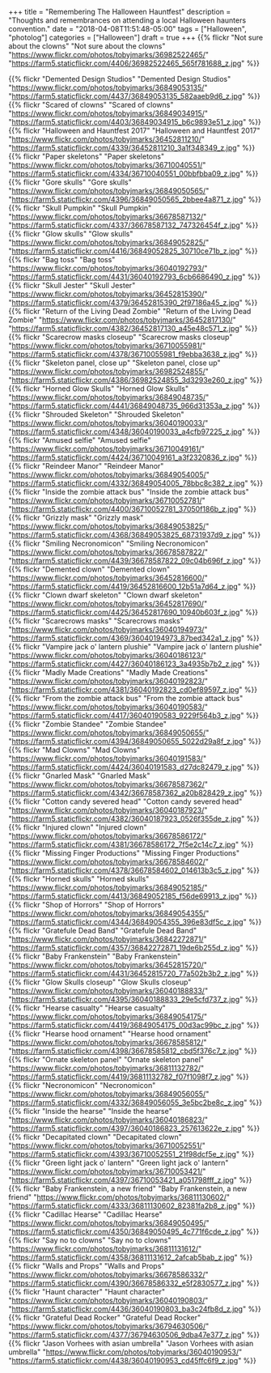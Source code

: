+++
title = "Remembering The Halloween Hauntfest"
description = "Thoughts and remembrances on attending a local Halloween haunters convention."
date = "2018-04-08T11:51:48-05:00"
tags = ["Halloween", "photolog"]
categories = ["Halloween"]
draft = true
+++
{{% flickr "Not sure about the clowns"
           "Not sure about the clowns"
           "https://www.flickr.com/photos/tobyjmarks/36982522465/"
           "https://farm5.staticflickr.com/4406/36982522465_565f781688_z.jpg" %}}
<!--more-->
           
{{% flickr "Demented Design Studios"
           "Demented Design Studios"
           "https://www.flickr.com/photos/tobyjmarks/36849053135/"
           "https://farm5.staticflickr.com/4437/36849053135_582aaeb9d6_z.jpg" %}}
{{% flickr "Scared of clowns"
           "Scared of clowns"
           "https://www.flickr.com/photos/tobyjmarks/36849034915/"
           "https://farm5.staticflickr.com/4403/36849034915_b6c9893e51_z.jpg" %}}
{{% flickr "Halloween and Hauntfest 2017"
           "Halloween and Hauntfest 2017"
           "https://www.flickr.com/photos/tobyjmarks/36452811210/"
           "https://farm5.staticflickr.com/4339/36452811210_3a1f348349_z.jpg" %}}
{{% flickr "Paper skeletons"
           "Paper skeletons"
           "https://www.flickr.com/photos/tobyjmarks/36710040551/"
           "https://farm5.staticflickr.com/4334/36710040551_00bbfbba09_z.jpg" %}}
{{% flickr "Gore skulls"
           "Gore skulls"
           "https://www.flickr.com/photos/tobyjmarks/36849050565/"
           "https://farm5.staticflickr.com/4396/36849050565_2bbee4a871_z.jpg" %}}
{{% flickr "Skull Pumpkin"
           "Skull Pumpkin"
           "https://www.flickr.com/photos/tobyjmarks/36678587132/"
           "https://farm5.staticflickr.com/4337/36678587132_747326454f_z.jpg" %}}
{{% flickr "Glow skulls"
           "Glow skulls"
           "https://www.flickr.com/photos/tobyjmarks/36849052825/"
           "https://farm5.staticflickr.com/4416/36849052825_30710ce71b_z.jpg" %}}
{{% flickr "Bag toss"
           "Bag toss"
           "https://www.flickr.com/photos/tobyjmarks/36040192793/"
           "https://farm5.staticflickr.com/4431/36040192793_6cb6686490_z.jpg" %}}
{{% flickr "Skull Jester"
           "Skull Jester"
           "https://www.flickr.com/photos/tobyjmarks/36452815390/"
           "https://farm5.staticflickr.com/4379/36452815390_2f97186a45_z.jpg" %}}
{{% flickr "Return of the Living Dead Zombie"
           "Return of the Living Dead Zombie"
           "https://www.flickr.com/photos/tobyjmarks/36452817130/"
           "https://farm5.staticflickr.com/4382/36452817130_a45e48c571_z.jpg" %}}
{{% flickr "Scarecrow masks closeup"
           "Scarecrow masks closeup"
           "https://www.flickr.com/photos/tobyjmarks/36710055981/"
           "https://farm5.staticflickr.com/4378/36710055981_f9ebba3638_z.jpg" %}}
{{% flickr "Skeleton panel, close up"
           "Skeleton panel, close up"
           "https://www.flickr.com/photos/tobyjmarks/36982524855/"
           "https://farm5.staticflickr.com/4386/36982524855_3d3293e260_z.jpg" %}}
{{% flickr "Horned Glow Skulls"
           "Horned Glow Skulls"
           "https://www.flickr.com/photos/tobyjmarks/36849048735/"
           "https://farm5.staticflickr.com/4441/36849048735_966d31353a_z.jpg" %}}
{{% flickr "Shrouded Skeleton"
           "Shrouded Skeleton"
           "https://www.flickr.com/photos/tobyjmarks/36040190033/"
           "https://farm5.staticflickr.com/4348/36040190033_a4cfb97225_z.jpg" %}}
{{% flickr "Amused selfie"
           "Amused selfie"
           "https://www.flickr.com/photos/tobyjmarks/36710049161/"
           "https://farm5.staticflickr.com/4424/36710049161_a3f2320836_z.jpg" %}}
{{% flickr "Reindeer Manor"
           "Reindeer Manor"
           "https://www.flickr.com/photos/tobyjmarks/36849054005/"
           "https://farm5.staticflickr.com/4332/36849054005_78bbc8c382_z.jpg" %}}
{{% flickr "Inside the zombie attack bus"
           "Inside the zombie attack bus"
           "https://www.flickr.com/photos/tobyjmarks/36710052781/"
           "https://farm5.staticflickr.com/4400/36710052781_37050f186b_z.jpg" %}}
{{% flickr "Grizzly mask"
           "Grizzly mask"
           "https://www.flickr.com/photos/tobyjmarks/36849053825/"
           "https://farm5.staticflickr.com/4368/36849053825_68731937d9_z.jpg" %}}
{{% flickr "Smiling Necronomicon"
           "Smiling Necronomicon"
           "https://www.flickr.com/photos/tobyjmarks/36678587822/"
           "https://farm5.staticflickr.com/4439/36678587822_09c04b696f_z.jpg" %}}
{{% flickr "Demented clown"
           "Demented clown"
           "https://www.flickr.com/photos/tobyjmarks/36452816600/"
           "https://farm5.staticflickr.com/4419/36452816600_12b51a7d64_z.jpg" %}}
{{% flickr "Clown dwarf skeleton"
           "Clown dwarf skeleton"
           "https://www.flickr.com/photos/tobyjmarks/36452817690/"
           "https://farm5.staticflickr.com/4425/36452817690_10940b603f_z.jpg" %}}
{{% flickr "Scarecrows masks"
           "Scarecrows masks"
           "https://www.flickr.com/photos/tobyjmarks/36040194973/"
           "https://farm5.staticflickr.com/4369/36040194973_87bed342a1_z.jpg" %}}
{{% flickr "Vampire jack o' lantern plushie"
           "Vampire jack o' lantern plushie"
           "https://www.flickr.com/photos/tobyjmarks/36040186123/"
           "https://farm5.staticflickr.com/4427/36040186123_3a4935b7b2_z.jpg" %}}
{{% flickr "Madly Made Creations"
           "Madly Made Creations"
           "https://www.flickr.com/photos/tobyjmarks/36040192823/"
           "https://farm5.staticflickr.com/4381/36040192823_cd0ef89597_z.jpg" %}}
{{% flickr "From the zombie attack bus"
           "From the zombie attack bus"
           "https://www.flickr.com/photos/tobyjmarks/36040190583/"
           "https://farm5.staticflickr.com/4417/36040190583_9229f564b3_z.jpg" %}}
{{% flickr "Zombie Standee"
           "Zombie Standee"
           "https://www.flickr.com/photos/tobyjmarks/36849050655/"
           "https://farm5.staticflickr.com/4394/36849050655_5022d29a8f_z.jpg" %}}
{{% flickr "Mad Clowns"
           "Mad Clowns"
           "https://www.flickr.com/photos/tobyjmarks/36040191583/"
           "https://farm5.staticflickr.com/4424/36040191583_d27dc82479_z.jpg" %}}
{{% flickr "Gnarled Mask"
           "Gnarled Mask"
           "https://www.flickr.com/photos/tobyjmarks/36678587362/"
           "https://farm5.staticflickr.com/4342/36678587362_a20b828429_z.jpg" %}}
{{% flickr "Cotton candy severed head"
           "Cotton candy severed head"
           "https://www.flickr.com/photos/tobyjmarks/36040187923/"
           "https://farm5.staticflickr.com/4382/36040187923_0526f355de_z.jpg" %}}
{{% flickr "Injured clown"
           "Injured clown"
           "https://www.flickr.com/photos/tobyjmarks/36678586172/"
           "https://farm5.staticflickr.com/4381/36678586172_7f5e2c14c7_z.jpg" %}}
{{% flickr "Missing Finger Productions"
           "Missing Finger Productions"
           "https://www.flickr.com/photos/tobyjmarks/36678584602/"
           "https://farm5.staticflickr.com/4378/36678584602_014613b3c5_z.jpg" %}}
{{% flickr "Horned skulls"
           "Horned skulls"
           "https://www.flickr.com/photos/tobyjmarks/36849052185/"
           "https://farm5.staticflickr.com/4413/36849052185_f56de69913_z.jpg" %}}
{{% flickr "Shop of Horrors"
           "Shop of Horrors"
           "https://www.flickr.com/photos/tobyjmarks/36849054355/"
           "https://farm5.staticflickr.com/4344/36849054355_396e83df5c_z.jpg" %}}
{{% flickr "Gratefule Dead Band"
           "Gratefule Dead Band"
           "https://www.flickr.com/photos/tobyjmarks/36842272871/"
           "https://farm5.staticflickr.com/4357/36842272871_19de6b255d_z.jpg" %}}
{{% flickr "Baby Frankenstein"
           "Baby Frankenstein"
           "https://www.flickr.com/photos/tobyjmarks/36452815720/"
           "https://farm5.staticflickr.com/4431/36452815720_77a502b3b2_z.jpg" %}}
{{% flickr "Glow Skulls closeup"
           "Glow Skulls closeup"
           "https://www.flickr.com/photos/tobyjmarks/36040188833/"
           "https://farm5.staticflickr.com/4395/36040188833_29e5cfd737_z.jpg" %}}
{{% flickr "Hearse casualty"
           "Hearse casualty"
           "https://www.flickr.com/photos/tobyjmarks/36849054175/"
           "https://farm5.staticflickr.com/4419/36849054175_00d3ac99bc_z.jpg" %}}
{{% flickr "Hearse hood ornament"
           "Hearse hood ornament"
           "https://www.flickr.com/photos/tobyjmarks/36678585812/"
           "https://farm5.staticflickr.com/4398/36678585812_cbd5f376c7_z.jpg" %}}
{{% flickr "Ornate skeleton panel"
           "Ornate skeleton panel"
           "https://www.flickr.com/photos/tobyjmarks/36811132782/"
           "https://farm5.staticflickr.com/4419/36811132782_f07f1098f7_z.jpg" %}}
{{% flickr "Necronomicon"
           "Necronomicon"
           "https://www.flickr.com/photos/tobyjmarks/36849056055/"
           "https://farm5.staticflickr.com/4332/36849056055_3e5bc2be8c_z.jpg" %}}
{{% flickr "Inside the hearse"
           "Inside the hearse"
           "https://www.flickr.com/photos/tobyjmarks/36040186823/"
           "https://farm5.staticflickr.com/4397/36040186823_257613622e_z.jpg" %}}
{{% flickr "Decapitated clown"
           "Decapitated clown"
           "https://www.flickr.com/photos/tobyjmarks/36710052551/"
           "https://farm5.staticflickr.com/4393/36710052551_21f98dcf5e_z.jpg" %}}
{{% flickr "Green light jack o' lantern"
           "Green light jack o' lantern"
           "https://www.flickr.com/photos/tobyjmarks/36710053421/"
           "https://farm5.staticflickr.com/4397/36710053421_a051798fff_z.jpg" %}}
{{% flickr "Baby Frankenstein, a new friend"
           "Baby Frankenstein, a new friend"
           "https://www.flickr.com/photos/tobyjmarks/36811130602/"
           "https://farm5.staticflickr.com/4333/36811130602_82381fa2b8_z.jpg" %}}
{{% flickr "Cadillac Hearse"
           "Cadillac Hearse"
           "https://www.flickr.com/photos/tobyjmarks/36849050495/"
           "https://farm5.staticflickr.com/4350/36849050495_4c771f6cde_z.jpg" %}}
{{% flickr "Say no to clowns"
           "Say no to clowns"
           "https://www.flickr.com/photos/tobyjmarks/36811131612/"
           "https://farm5.staticflickr.com/4358/36811131612_2afcab5bab_z.jpg" %}}
{{% flickr "Walls and Props"
           "Walls and Props"
           "https://www.flickr.com/photos/tobyjmarks/36678586332/"
           "https://farm5.staticflickr.com/4390/36678586332_e5f2830577_z.jpg" %}}
{{% flickr "Haunt character"
           "Haunt character"
           "https://www.flickr.com/photos/tobyjmarks/36040190803/"
           "https://farm5.staticflickr.com/4436/36040190803_ba3c24fb8d_z.jpg" %}}
{{% flickr "Grateful Dead Rocker"
           "Grateful Dead Rocker"
           "https://www.flickr.com/photos/tobyjmarks/36794630506/"
           "https://farm5.staticflickr.com/4377/36794630506_9dba47e377_z.jpg" %}}
{{% flickr "Jason Vorhees with asian umbrella"
           "Jason Vorhees with asian umbrella"
           "https://www.flickr.com/photos/tobyjmarks/36040190953/"
           "https://farm5.staticflickr.com/4438/36040190953_cd45ffc6f9_z.jpg" %}}

